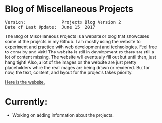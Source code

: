 # Blog of Miscellaneous Projects
<pre>
Version:              Projects Blog Version 2
Date of Last Update:  June 15, 2017
</pre>


The Blog of Miscellaneous Projects is a website or blog that showcases some of the projects in my Github. I am mostly using the website to experiment and practice with web development and technologies. Feel free to come by and visit! The website is still in development so there are still a lot of content missing. The website will eventually fill out but until then, just hang tight! Also, a lot of the images on the website are just pretty placeholders while the real images are being drawn or rendered. But for now, the text, content, and layout for the projects takes priority.

<a href="https://dmctruong.github.io/index.html">Here is the website.</a>

# Currently: 
- Working on adding information about the projects.







